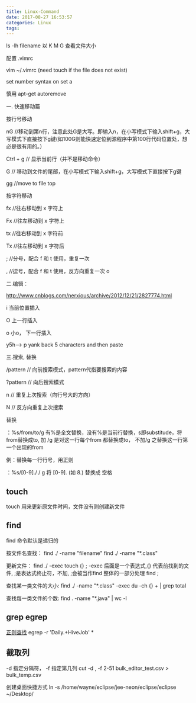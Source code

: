 ```yaml
---
title: Linux-Command
date: 2017-08-27 16:53:57
categories: Linux
tags:
---
```


ls -lh filename 以 K M G 查看文件大小

配置  .vimrc

vim ~/.vimrc (need touch if the file does not exist)

set number
syntax on
set a


慎用 apt-get autoremove



一. 快速移动篇

按行号移动

nG         //移动到第n行，注意此处G是大写。即输入n，在小写模式下输入shift+g，大写模式下直接按下g键(如100G则能快速定位到源程序中第100行代码位置处，想必是很有用的。）

Ctrl + g  // 显示当前行（并不是移动命令）

G            // 移动到文件的尾部，在小写模式下输入shift+g，大写模式下直接按下g键

gg         //move to file top



按字符移动

fx       //往右移动到 x 字符上                                                         

Fx       //往左移动到 x 字符上                                                         

tx       //往右移动到 x 字符前                                                         

Tx      //往左移动到 x 字符后            



;         //分号，配合 f 和 t 使用，重复一次                                        

,         //逗号，配合 f 和 t 使用，反方向重复一次  o





二.编辑：

http://www.cnblogs.com/nerxious/archive/2012/12/21/2827774.html

i   当前位置插入

O 上一行插入

o 小o， 下一行插入



y5h--> p   yank back 5 characters  and then paste





三.搜索, 替换

/pattern            // 向前搜索模式，pattern代指要搜索的内容

?pattern            // 向后搜索模式

n                              // 重复上次搜索（向行号大的方向）

N                             // 反方向重复上次搜索




替换

：%s/from/to/g   有%是全文替换，没有%是当前行替换，s即substitude，将from替换成to, 加 /g  是对这一行每个from 都替换成to， 不加/g 之替换这一行第一个出现的from

例：替换每一行行号，用正则

：%s/[0-9]\./ / g                 将 [0-9]\.  (如 8.) 替换成 空格







## touch
touch 用来更新原文件时间，文件没有则创建新文件
## find
find 命令默认是递归的

按文件名查找：
find ./ -name "filename"
find ./ -name "*.class"

更新文件：
find ./ -exec touch {} \;
-exec 后面是一个表达式,{} 代表前找到的文件, ;是表达式终止符，不加\, ;会被当作find 整体的一部分处理 find ;

查找某一类文件的大小:
find ./ -name "*.class" -exec du -ch {} + | grep total

查找每一类文件的个数:
find . -name "*.java" | wc -l 

## grep egrep
[正则查找](http://www.cnblogs.com/hfutwyy/p/3415577.html)
egrep -r  'Daily.+HiveJob' *

## 截取列
-d 指定分隔符， -f 指定第几列
cut -d , -f 2-51 bulk_editor_test.csv > bulk_temp.csv


创建桌面快捷方式
ln -s /home/wayne/eclipse/jee-neon/eclipse/eclipse  ~/Desktop/

